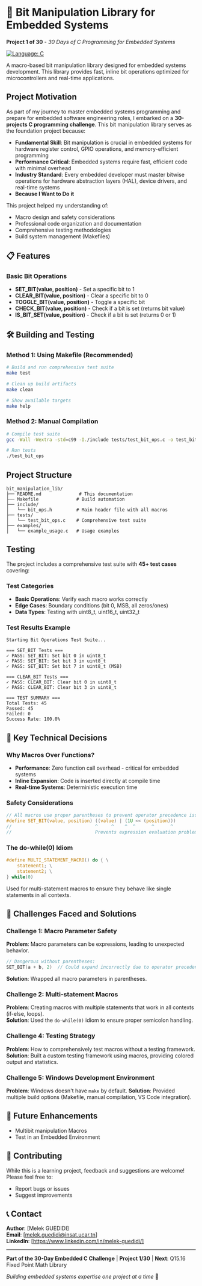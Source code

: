 # 🔧 Bit Manipulation Library for Embedded Systems

**Project 1 of 30** - *30 Days of C Programming for Embedded Systems*

[![Language: C](https://img.shields.io/badge/Language-C-blue.svg)](https://en.wikipedia.org/wiki/C_(programming_language))

A macro-based bit manipulation library designed for embedded systems development. This library provides fast, inline bit operations optimized for microcontrollers and real-time applications.

##  Project Motivation

As part of my journey to master embedded systems programming and prepare for embedded software engineering roles, I embarked on a **30-projects C programming challenge**. This bit manipulation library serves as the foundation project because:

- **Fundamental Skill**: Bit manipulation is crucial in embedded systems for hardware register control, GPIO operations, and memory-efficient programming
- **Performance Critical**: Embedded systems require fast, efficient code with minimal overhead
- **Industry Standard**: Every embedded developer must master bitwise operations for hardware abstraction layers (HAL), device drivers, and real-time systems
- **Because I Want to Do it**

This project helped my understanding of:
- Macro design and safety considerations
- Professional code organization and documentation
- Comprehensive testing methodologies
- Build system management (Makefiles)

## 📋 Features

### Basic Bit Operations
- **SET_BIT(value, position)** - Set a specific bit to 1
- **CLEAR_BIT(value, position)** - Clear a specific bit to 0
- **TOGGLE_BIT(value, position)** - Toggle a specific bit
- **CHECK_BIT(value, position)** - Check if a bit is set (returns bit value)
- **IS_BIT_SET(value, position)** - Check if a bit is set (returns 0 or 1)

## 🛠️ Building and Testing

### Method 1: Using Makefile (Recommended)

```bash
# Build and run comprehensive test suite
make test

# Clean up build artifacts
make clean

# Show available targets
make help
```

### Method 2: Manual Compilation

```bash
# Compile test suite
gcc -Wall -Wextra -std=c99 -I./include tests/test_bit_ops.c -o test_bit_ops

# Run tests
./test_bit_ops
```
## Project Structure

```
bit_manipulation_lib/
├── README.md              # This documentation
├── Makefile              # Build automation
├── include/
│   └── bit_ops.h         # Main header file with all macros
├── tests/
│   └── test_bit_ops.c    # Comprehensive test suite
├── examples/
│   └── example_usage.c   # Usage examples
```

## Testing

The project includes a comprehensive test suite with **45+ test cases** covering:

### Test Categories
- **Basic Operations**: Verify each macro works correctly
- **Edge Cases**: Boundary conditions (bit 0, MSB, all zeros/ones)
- **Data Types**: Testing with uint8_t, uint16_t, uint32_t

### Test Results Example
```
Starting Bit Operations Test Suite...

=== SET_BIT Tests ===
✓ PASS: SET_BIT: Set bit 0 in uint8_t
✓ PASS: SET_BIT: Set bit 3 in uint8_t
✓ PASS: SET_BIT: Set bit 7 in uint8_t (MSB)

=== CLEAR_BIT Tests ===
✓ PASS: CLEAR_BIT: Clear bit 0 in uint8_t
✓ PASS: CLEAR_BIT: Clear bit 3 in uint8_t

=== TEST SUMMARY ===
Total Tests: 45
Passed: 45
Failed: 0
Success Rate: 100.0%
```

## 🎯 Key Technical Decisions

### Why Macros Over Functions?
- **Performance**: Zero function call overhead - critical for embedded systems
- **Inline Expansion**: Code is inserted directly at compile time
- **Real-time Systems**: Deterministic execution time

### Safety Considerations
```c
// All macros use proper parentheses to prevent operator precedence issues
#define SET_BIT(value, position) ((value) | (1U << (position)))
//                               ^     ^    ^  ^      ^      ^
//                               Prevents expression evaluation problems
```

### The do-while(0) Idiom
```c
#define MULTI_STATEMENT_MACRO() do { \
    statement1; \
    statement2; \
} while(0)
```
Used for multi-statement macros to ensure they behave like single statements in all contexts.

## 🚧 Challenges Faced and Solutions

### Challenge 1: Macro Parameter Safety
**Problem**: Macro parameters can be expressions, leading to unexpected behavior.
```c
// Dangerous without parentheses:
SET_BIT(a + b, 2)  // Could expand incorrectly due to operator precedence
```
**Solution**: Wrapped all macro parameters in parentheses.

### Challenge 2: Multi-statement Macros
**Problem**: Creating macros with multiple statements that work in all contexts (if-else, loops).  
**Solution**: Used the `do-while(0)` idiom to ensure proper semicolon handling.


### Challenge 4: Testing Strategy
**Problem**: How to comprehensively test macros without a testing framework.  
**Solution**: Built a custom testing framework using macros, providing colored output and statistics.

### Challenge 5: Windows Development Environment
**Problem**: Windows doesn't have `make` by default. 
**Solution**: Provided multiple build options (Makefile, manual compilation, VS Code integration).

## 🔄 Future Enhancements

- Multibit manipulation Macros
- Test in an Embedded Environment


## 🤝 Contributing

While this is a learning project, feedback and suggestions are welcome! Please feel free to:
- Report bugs or issues
- Suggest improvements

## 📞 Contact

**Author**: [Melek GUEDIDI]  
**Email**: [melek.guedidi@insat.ucar.tn]  
**LinkedIn**: [https://www.linkedin.com/in/melek-guedidi/]  

---

**Part of the 30-Day Embedded C Challenge** | **Project 1/30** | **Next**: Q15.16 Fixed Point Math Library

*Building embedded systems expertise one project at a time* 🚀
